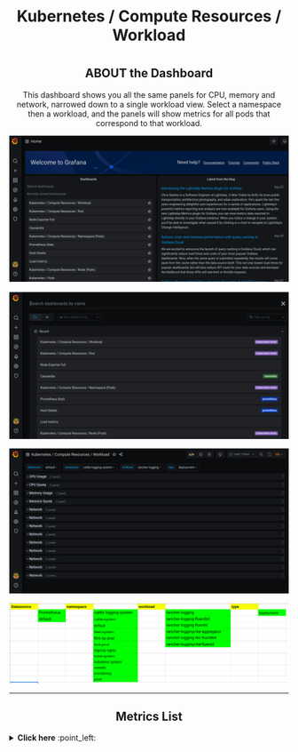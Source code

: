 <h1 align="center"> Kubernetes / Compute Resources / Workload <h1>
 
 

  <h2 align="center"> ABOUT the Dashboard  </h2>
 
 <p align="center">  This dashboard shows you all the same panels for CPU, memory and network, narrowed down to a single workload view.
 Select a namespace then a workload, and the panels will show metrics for all pods that correspond to that workload.</p >
  

<p align="center" > <img src="https://github.com/RANINISHA/RANINISHA/blob/main/Screenshot%20from%202021-09-08%2012-26-07.png"> </p>
  

 
 <p align="center" > <img src="https://github.com/RANINISHA/RANINISHA/blob/main/Screenshot%20from%202021-09-08%2012-26-48.png?raw=true"> </p>
 
 <p align="center" > <img src="https://github.com/RANINISHA/RANINISHA/blob/main/Screenshot%20from%202021-09-08%2012-27-55.png?raw=true"> </p>
 
 <p align="center" > <img src="https://github.com/RANINISHA/RANINISHA/blob/main/Screenshot%20from%202021-09-08%2012-48-34.png?raw=true"></p>



 ------- 
   
  
  <h2 align="center"> Metrics List </h2>
   <details close="close"> 
    <summary><b> Click here</b> :point_left:</summary>

  <ul>
  <li> cpu usage: it shows cpu  utilization</li>
      <p align="center" > <img src=""> </p>

   
  

  <li>cpu quota : in this matrics we have cpu request and cpu limit </li>
      
   <p align="center" > <img src=""> </p>

  <li> Memory quota : I this matrics we have memory request and memory limit</li>
      
   <p align="center" > <img src=""> </p>

  <li> current network usage :</li>
      
   <p align="center" > <img src=""> </p>

   <li> Recieved bandwidth: </li>
      
   <p align="center" > <img src=""> </p>

    <li> Transmitted bandwidth : </li>
      
   <p align="center" > <img src=""> </p>
   
   <li>cpu quota : in this matrics we have cpu request and cpu limit </li>
      
   <p align="center" > <img src=""> </p>

  <li> Memory quota : I this matrics we have memory request and memory limit</li>
      
   <p align="center" > <img src=""> </p>

  <li> current network usage :</li>
      
   <p align="center" > <img src=""> </p>

   <li> Recieved bandwidth: </li>
      
   <p align="center" > <img src=""> </p>

    <li> Transmittes bandwidth : </li>
      
   <p align="center" > <img src=""> </p>

   
   </ul>
  </details>
  
 
